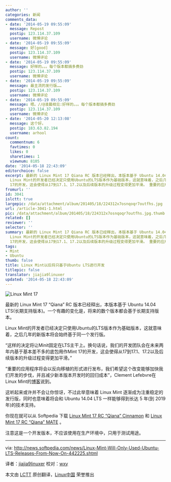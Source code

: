 ```yaml
---
author: ''
categories: 新闻
comments_data:
- date: '2014-05-19 09:55:09'
  message: Repost
  postip: 123.114.37.109
  username: 微博评论
- date: '2014-05-19 09:55:09'
  message: 好[good]
  postip: 123.114.37.109
  username: 微博评论
- date: '2014-05-19 09:55:09'
  message: 好样的。。。每个版本都搞多费劲
  postip: 123.114.37.109
  username: 微博评论
- date: '2014-05-19 09:55:09'
  message: 最主流的发行版……
  postip: 123.114.37.109
  username: 微博评论
- date: '2014-05-19 09:55:09'
  message: 嗯。//@凌晨相见:好样的。。。每个版本都搞多费劲
  postip: 123.114.37.109
  username: 微博评论
- date: '2014-05-20 12:13:08'
  message: 这个好。
  postip: 183.63.82.194
  username: arhool
count:
  commentnum: 6
  favtimes: 0
  likes: 0
  sharetimes: 1
  viewnum: 8105
date: '2014-05-18 22:43:09'
editorchoice: false
excerpt: 最新的 Linux Mint 17 Qiana RC 版本已经释出，本版本基于 Ubuntu 14.04 LTS(长期支持版本)。一个有趣的变化是，将来的数个版本都会基于长期支持版本。
  Linux Mint的开发者已经决定只使用Ubuntu的LTS版本作为基础版本，这就意味着，之后几年的新版本将会始终基于同一个发行版。 这样的决定将让Minit固定在LTS主干上。换句话说，我们的开发团队会在未来两年内基于基本差不多的底包用作Mint
  17的开发，这会使得从17到17.1、17.2以及后续版本的升级过程变得更加平滑。 重要的应用程序将会以反向移植的形式进行发布，我们希望这个改变能够加快
fromurl: ''
id: 3041
islctt: true
largepic: /data/attachment/album/201405/18/224312x7osnqoqr7outfhs.jpg
url: /article-3041-1.html
pic: /data/attachment/album/201405/18/224312x7osnqoqr7outfhs.jpg.thumb.jpg
related: []
reviewer: ''
selector: ''
summary: 最新的 Linux Mint 17 Qiana RC 版本已经释出，本版本基于 Ubuntu 14.04 LTS(长期支持版本)。一个有趣的变化是，将来的数个版本都会基于长期支持版本。
  Linux Mint的开发者已经决定只使用Ubuntu的LTS版本作为基础版本，这就意味着，之后几年的新版本将会始终基于同一个发行版。 这样的决定将让Minit固定在LTS主干上。换句话说，我们的开发团队会在未来两年内基于基本差不多的底包用作Mint
  17的开发，这会使得从17到17.1、17.2以及后续版本的升级过程变得更加平滑。 重要的应用程序将会以反向移植的形式进行发布，我们希望这个改变能够加快
tags:
- Mint
- Ubuntu
thumb: false
title: Linux Mint以后将只基于Ubuntu LTS进行开发
titlepic: false
translator: jiajia9linuxer
updated: '2014-05-18 22:43:09'
---
```


![Linux Mint 17](/data/attachment/album/201405/18/224312x7osnqoqr7outfhs.jpg)


最新的 Linux Mint 17 “Qiana” RC 版本已经释出，本版本基于 Ubuntu 14.04 LTS(长期支持版本)。一个有趣的变化是，将来的数个版本都会基于长期支持版本。


Linux Mint的开发者已经决定只使用Ubuntu的LTS版本作为基础版本，这就意味着，之后几年的新版本将会始终基于同一个发行版。


“这样的决定将让Minit固定在LTS主干上。换句话说，我们的开发团队会在未来两年内基于基本差不多的底包用作Mint 17的开发，这会使得从17到17.1、17.2以及后续版本的升级过程变得更加平滑。”


“重要的应用程序将会以反向移植的形式进行发布，我们希望这个改变能够加快我们开发的步伐，并且减少新本版本开发时的回归成本”，Clement Lefebvre在Linux Mint的[博客](http://blog.linuxmint.com/?p=2613)说到。


这听起来或许并不会让你惊讶，不过此举意味着 Linux Mint 逐渐成为注重稳定的发行版，同时也意味着将会和 Ubuntu 14.04 LTS 一样能够得到长达 5 年(到 2019年)的技术支持。


你现在就可以从 Softpedia 下载 [Linux Mint 17 RC “Qiana” Cinnamon](http://linux.softpedia.com/get/System/Operating-Systems/Linux-Distributions/Linux-Mint-17252.shtml) 和 [Linux Mint 17 RC “Qiana” MATE](http://linux.softpedia.com/get/System/Operating-Systems/Linux-Distributions/Linux-Mint-Gloria-31769.shtml) 。


注意这是一个开发版本，不应该使用在生产环境中，只用于测试用途。




---


via: <http://news.softpedia.com/news/Linux-Mint-Will-Only-Used-Ubuntu-LTS-Releases-From-Now-On-442225.shtml>


译者：[jiajia9linuxer](https://github.com/jiajia9linuxer) 校对：[wxy](https://github.com/wxy)


本文由 [LCTT](https://github.com/LCTT/TranslateProject) 原创翻译，[Linux中国](http://linux.cn/) 荣誉推出